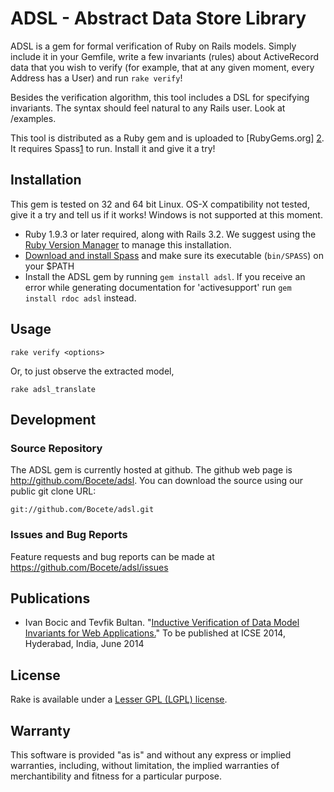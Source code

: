 ADSL - Abstract Data Store Library
=========================================================

ADSL is a gem for formal verification of Ruby on Rails models.  Simply include it in your Gemfile, write a few 
invariants (rules) about ActiveRecord data that you wish to verify (for example, that at any given moment, every
Address has a User) and run `rake verify`!

Besides the verification algorithm, this tool includes a DSL for specifying invariants.  The syntax should feel
natural to any Rails user. Look at /examples.

This tool is distributed as a Ruby gem and is uploaded to [RubyGems.org] [2]. It requires Spass[1] to run. Install
it and give it a try!


Installation
------------

This gem is tested on 32 and 64 bit Linux. OS-X compatibility not tested, give it a try
and tell us if it works! Windows is not supported at this moment.

 - Ruby 1.9.3 or later required, along with Rails 3.2.  We suggest using the [Ruby Version Manager](https://rvm.io/rvm/install/) to manage this installation.
 - [Download and install Spass](http://www.spass-prover.org/download/index.html) and make sure its executable (`bin/SPASS`) on your $PATH
 - Install the ADSL gem by running `gem install adsl`.
   If you receive an error while generating documentation for 'activesupport' run `gem install rdoc adsl` instead.
 
Usage
-----

    rake verify <options>
    
Or, to just observe the extracted model,

    rake adsl_translate

Development
-----------

### Source Repository

The ADSL gem is currently hosted at github. The github web page is http://github.com/Bocete/adsl.
You can download the source using our public git clone URL:

    git://github.com/Bocete/adsl.git

### Issues and Bug Reports

Feature requests and bug reports can be made at https://github.com/Bocete/adsl/issues

Publications
------------

* Ivan Bocic and Tevfik Bultan. "[Inductive Verification of Data Model Invariants for Web Applications.](http://www.cs.ucsb.edu/~bo/papers/icse14.pdf)" To be published at ICSE 2014, Hyderabad, India, June 2014

License
-------

Rake is available under a [Lesser GPL (LGPL) license](LICENSE).


Warranty
--------

This software is provided "as is" and without any express or
implied warranties, including, without limitation, the implied
warranties of merchantibility and fitness for a particular
purpose.

  [1]: http://www.spass-prover.org/ "Spass"
  [2]: https://rubygems.org/gems/adsl "RubyGems.org"
